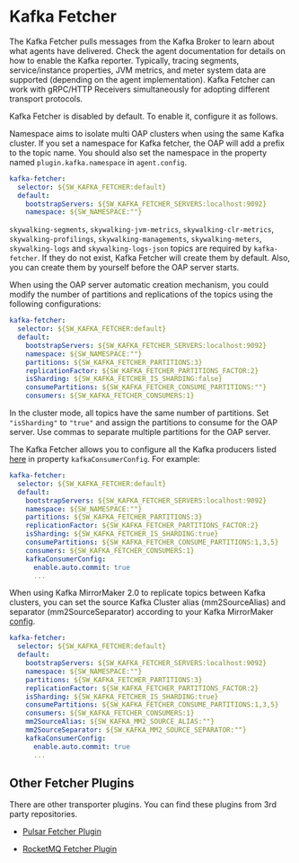 # Kafka Fetcher

The Kafka Fetcher pulls messages from the Kafka Broker to learn about what agents have delivered. Check the agent documentation for details on how to enable the Kafka reporter. Typically, tracing segments,  service/instance properties, JVM metrics, and meter system data are supported (depending on the agent implementation). Kafka Fetcher can work with gRPC/HTTP Receivers simultaneously for adopting different transport protocols.

Kafka Fetcher is disabled by default. To enable it, configure it as follows.

Namespace aims to isolate multi OAP clusters when using the same Kafka cluster.
If you set a namespace for Kafka fetcher, the OAP will add a prefix to the topic name. You should also set the namespace in the property named `plugin.kafka.namespace` in `agent.config`.

```yaml
kafka-fetcher:
  selector: ${SW_KAFKA_FETCHER:default}
  default:
    bootstrapServers: ${SW_KAFKA_FETCHER_SERVERS:localhost:9092}
    namespace: ${SW_NAMESPACE:""}
```

`skywalking-segments`, `skywalking-jvm-metrics`, `skywalking-clr-metrics`, `skywalking-profilings`, `skywalking-managements`, `skywalking-meters`, `skywalking-logs`
and `skywalking-logs-json` topics are required by `kafka-fetcher`.
If they do not exist, Kafka Fetcher will create them by default. Also, you can create them by yourself before the OAP server starts.

When using the OAP server automatic creation mechanism, you could modify the number of partitions and replications of the topics using the following configurations:

```yaml
kafka-fetcher:
  selector: ${SW_KAFKA_FETCHER:default}
  default:
    bootstrapServers: ${SW_KAFKA_FETCHER_SERVERS:localhost:9092}
    namespace: ${SW_NAMESPACE:""}
    partitions: ${SW_KAFKA_FETCHER_PARTITIONS:3}
    replicationFactor: ${SW_KAFKA_FETCHER_PARTITIONS_FACTOR:2}
    isSharding: ${SW_KAFKA_FETCHER_IS_SHARDING:false}
    consumePartitions: ${SW_KAFKA_FETCHER_CONSUME_PARTITIONS:""}
    consumers: ${SW_KAFKA_FETCHER_CONSUMERS:1}
```

In the cluster mode, all topics have the same number of partitions. Set `"isSharding"` to `"true"` and assign the partitions to consume for the OAP server. Use commas to separate multiple partitions for the OAP server.

The Kafka Fetcher allows you to configure all the Kafka producers listed [here](http://kafka.apache.org/24/documentation.html#consumerconfigs) in property `kafkaConsumerConfig`. For example:
```yaml
kafka-fetcher:
  selector: ${SW_KAFKA_FETCHER:default}
  default:
    bootstrapServers: ${SW_KAFKA_FETCHER_SERVERS:localhost:9092}
    namespace: ${SW_NAMESPACE:""}
    partitions: ${SW_KAFKA_FETCHER_PARTITIONS:3}
    replicationFactor: ${SW_KAFKA_FETCHER_PARTITIONS_FACTOR:2}
    isSharding: ${SW_KAFKA_FETCHER_IS_SHARDING:true}
    consumePartitions: ${SW_KAFKA_FETCHER_CONSUME_PARTITIONS:1,3,5}
    consumers: ${SW_KAFKA_FETCHER_CONSUMERS:1}
    kafkaConsumerConfig:
      enable.auto.commit: true
      ...
```

When using Kafka MirrorMaker 2.0 to replicate topics between Kafka clusters, you can set the source Kafka Cluster alias (mm2SourceAlias) and separator (mm2SourceSeparator) according to your Kafka MirrorMaker [config](https://github.com/apache/kafka/tree/trunk/connect/mirror#remote-topics).
```yaml
kafka-fetcher:
  selector: ${SW_KAFKA_FETCHER:default}
  default:
    bootstrapServers: ${SW_KAFKA_FETCHER_SERVERS:localhost:9092}
    namespace: ${SW_NAMESPACE:""}
    partitions: ${SW_KAFKA_FETCHER_PARTITIONS:3}
    replicationFactor: ${SW_KAFKA_FETCHER_PARTITIONS_FACTOR:2}
    isSharding: ${SW_KAFKA_FETCHER_IS_SHARDING:true}
    consumePartitions: ${SW_KAFKA_FETCHER_CONSUME_PARTITIONS:1,3,5}
    consumers: ${SW_KAFKA_FETCHER_CONSUMERS:1}
    mm2SourceAlias: ${SW_KAFKA_MM2_SOURCE_ALIAS:""}
    mm2SourceSeparator: ${SW_KAFKA_MM2_SOURCE_SEPARATOR:""}
    kafkaConsumerConfig:
      enable.auto.commit: true
      ...
```

## Other Fetcher Plugins
There are other transporter plugins. You can find these plugins from 3rd party repositories.

* [Pulsar Fetcher Plugin](https://github.com/SkyAPM/transporter-plugin-for-skywalking/blob/main/docs/en/pulsar/Pulsar-Fetcher.md)

* [RocketMQ Fetcher Plugin](https://github.com/SkyAPM/transporter-plugin-for-skywalking/blob/main/docs/en/rocketmq/Rocketmq-Fetcher.md)
